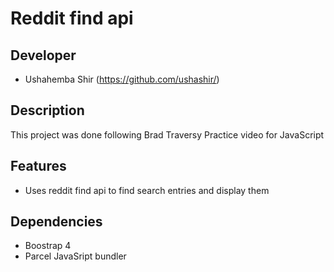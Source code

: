 Reddit find api
===============
## Developer
* Ushahemba Shir (https://github.com/ushashir/)

## Description
This project was done following Brad Traversy Practice video for JavaScript

## Features
* Uses reddit find api to find search entries and display them

## Dependencies
* Boostrap 4
* Parcel JavaSript bundler